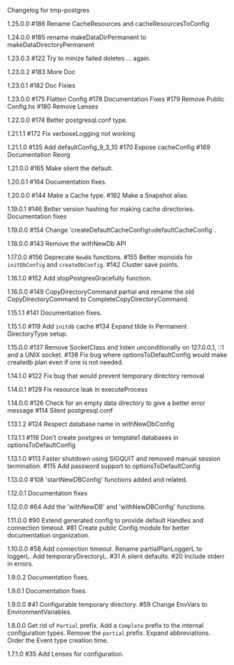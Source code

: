 Changelog for tmp-postgres

1.25.0.0
  #186 Rename CacheResources and cacheResourcesToConfig

1.24.0.0
  #185 rename makeDataDirPermanent to makeDataDirectoryPermanent

1.23.0.3
  #122 Try to minize failed deletes ... again.

1.23.0.2
  #183 More Doc

1.23.0.1
  #182 Doc Fixies

1.23.0.0
  #175 Flatten Config
  #178 Documentation Fixes
  #179 Remove Public Config.hs
  #180 Remove Lenses

1.22.0.0
  #174 Better postgresql.conf type.

1.21.1.1
  #172 Fix verboseLogging not working

1.21.1.0
  #135 Add defaultConfig_9_3_10
  #170 Expose cacheConfig
  #169 Documentation Reorg

1.21.0.0
  #165 Make silent the default.

1.20.0.1
  #164 Documentation fixes.

1.20.0.0
  #144 Make a Cache type.
  #162 Make a Snapshot alias.

1.19.0.1
  #146 Better version hashing for making cache directories.
  Documentation fixes

1.19.0.0
  #154 Change 'createDefaultCacheConfig` to `defaultCacheConfig`.

1.18.0.0
  #143 Remove the withNewDb API

1.17.0.0
  #156 Deprecate `NewDb` functions.
  #155 Better monoids for `initDbConfig` and `createDbConfig`.
  #142 Cluster save points.

1.16.1.0
  #152 Add stopPostgresGracefully function.

1.16.0.0
  #149 CopyDirectoryCommand partial and rename the old CopyDirectoryCommand to
  CompleteCopyDirectoryCommand.

1.15.1.1
  #141 Documentation fixes.

1.15.1.0
  #119 Add `initdb` cache
  #134 Expand tilde in Permanent DirectoryType setup.

1.15.0.0
  #137 Remove SocketClass and listen unconditionally on 127.0.0.1, ::1 and a UNIX socket.
  #138 Fix bug where optionsToDefaultConfig would make createdb plan even if one is not needed.

1.14.1.0
  #122 Fix bug that would prevent temporary directory removal

1.14.0.1
  #129 Fix resource leak in executeProcess

1.14.0.0
  #126 Check for an empty data directory to give a better error message
  #114 Silent postgresql.conf

1.13.1.2
  #124 Respect database name in withNewDbConfig

1.13.1.1
  #116 Don't create postgres or template1 databases in optionsToDefaultConfig

1.13.1.0
  #113 Faster shutdown using SIGQUIT and removed manual session termination.
  #115 Add password support to optionsToDefaultConfig

1.13.0.0
  #108 'startNewDBConfig' functions added and related.

1.12.0.1
  Documentation fixes

1.12.0.0
  #64 Add the 'withNewDB' and 'withNewDBConfig' functions.

1.11.0.0
  #90 Extend generated config to provide default Handles and connection timeout.
  #81 Create public Config module for better documentation organization.

1.10.0.0
  #58 Add connection timeout.
  Rename partialPlanLoggerL to loggerL.
  Add temporaryDirectoryL.
  #31 A silent defaults.
  #20 Include stderr in errors.

1.9.0.2
  Documentation fixes.

1.9.0.1
  Documentation fixes.

1.9.0.0
  #41 Configurable temporary directory.
  #59 Change EnvVars to EnvironmentVariables.

1.8.0.0
  Get rid of `Partial` prefix. Add a `Complete` prefix to the internal configuration types.
  Remove the `partial` prefix.
  Expand abbreviations.
  Order the Event type creation time.

1.7.1.0
  #35 Add Lenses for configuration.
